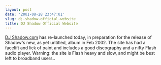 ```yaml
---
layout: post
date: '2001-08-28 23:47:01'
slug: dj-shadow-official-website
title: DJ Shadow Official Website
---
```


[DJ Shadow.com](http://www.djshadow.com) has re-launched today, in preparation for the release of Shadow's new, as yet untitled, album in Feb 2002. The site has had a facelift and lick of paint and includes a good discography and a nifty Flash audio player.
Warning: the site is Flash heavy and slow, and might be best left to broadband users..